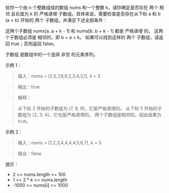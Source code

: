 给你一个由 n 个整数组成的数组 nums 和一个整数 k，请你确定是否存在 两个 相邻 且长度为 k 的 严格递增 子数组。具体来说，需要检查是否存在从下标 a 和 b (a < b) 开始的 两个 子数组，并满足下述全部条件：

这两个子数组 nums[a..a + k - 1] 和 nums[b..b + k - 1] 都是 严格递增 的。
这两个子数组必须是 相邻的，即 b = a + k。
如果可以找到这样的 两个 子数组，请返回 true；否则返回 false。

子数组 是数组中的一个连续 非空 的元素序列。

 

示例 1：

> 输入：nums = [2,5,7,8,9,2,3,4,3,1], k = 3

> 输出：true

>解释：

> 从下标 2 开始的子数组为 [7, 8, 9]，它是严格递增的。
> 从下标 5 开始的子数组为 [2, 3, 4]，它也是严格递增的。
> 两个子数组是相邻的，因此结果为 true。

示例 2：

> 输入：nums = [1,2,3,4,4,4,4,5,6,7], k = 5

> 输出：false

 

提示：

- 2 <= nums.length <= 100
- 1 <= 2 * k <= nums.length
- -1000 <= nums[i] <= 1000
